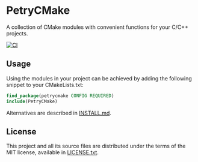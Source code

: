 # PetryCMake

A collection of CMake modules with convenient functions for your C/C++ projects.

[![CI](https://github.com/FtZPetruska/petrycmake/actions/workflows/main.yml/badge.svg)](https://github.com/FtZPetruska/petrycmake/actions/workflows/main.yml)

## Usage

Using the modules in your project can be achieved by adding the following snippet to your CMakeLists.txt:

```cmake
find_package(petrycmake CONFIG REQUIRED)
include(PetryCMake)
```

Alternatives are described in [INSTALL.md](INSTALL.md).

## License

This project and all its source files are distributed under the terms of the MIT license, available in [LICENSE.txt](LICENSE.txt).
